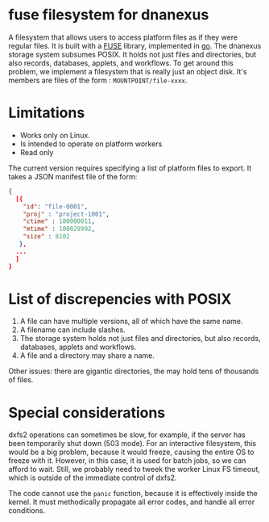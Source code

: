 # fuse filesystem for dnanexus

A filesystem that allows users to access platform files as if they
were regular files. It is built with a [FUSE](https://bazil.org/fuse/)
library, implemented in [go](https://golang.org). The dnanexus storage
system subsumes POSIX. It holds not just files and directories, but
also records, databases, applets, and workflows. To get around this
problem, we implement a filesystem that is really just an object
disk. It's members are files of the form : `MOUNTPOINT/file-xxxx`.


# Limitations

- Works only on Linux.
- Is intended to operate on platform workers
- Read only

The current version requires specifying a list of platform files to
export. It takes a JSON manifest file of the form:

```json
{
  [{
    "id": "file-0001",
    "proj" : "project-1001",
    "ctime" : 100000011,
    "mtime" : 100029992,
    "size" : 8102
   },
  ...
  ]
}
```

# List of discrepencies with POSIX

1. A file can have multiple versions, all of which have the same name.
2. A filename can include slashes.
3. The storage system holds not just files and directories, but also records, databases, applets and workflows.
4. A file and a directory may share a name.

Other issues: there are gigantic directories, the may hold tens of thousands of files.


# Special considerations

dxfs2 operations can sometimes be slow, for example, if the
server has been temporarily shut down (503 mode). For an
interactive filesystem, this would be a big problem, because it would
freeze, causing the entire OS to freeze with it. However, in this
case, it is used for batch jobs, so we can afford to wait. Still, we
probably need to tweek the worker Linux FS timeout, which is outside of the
immediate control of dxfs2.

The code cannot use the `panic` function, because it is effectively
inside the kernel. It must methodically propagate all error codes, and
handle all error conditions.
